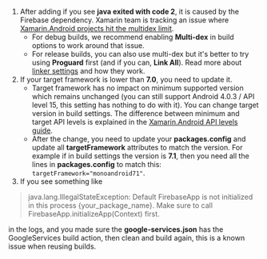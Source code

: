 1. After adding if you see **java exited with code 2**, it is caused by the Firebase dependency. Xamarin team is tracking an issue where [Xamarin.Android projects hit the multidex limit](https://bugzilla.xamarin.com/show_bug.cgi?id=55117).
    * For debug builds, we recommend enabling **Multi-dex** in build options to work around that issue.
    * For release builds, you can also use multi-dex but it's better to try using **Proguard** first (and if you can, **Link All**). Read more about [linker settings](https://developer.xamarin.com/guides/android/advanced_topics/linking/) and how they work.
2. If your target framework is lower than **7.0**, you need to update it.
   * Target framework has no impact on minimum supported version which remains unchanged (you can still support Android 4.0.3 / API level 15, this setting has nothing to do with it). You can change target version in build settings. The difference between minimum and target API levels is explained in the 
[Xamarin.Android API levels guide]( https://developer.xamarin.com/guides/android/application_fundamentals/understanding_android_api_levels/).
   * After the change, you need to update your **packages.config** and update all **targetFramework** attributes to match the version. For example if in build settings the version is **7.1**, then you need all the lines in **packages.config** to match this: `targetFramework="monoandroid71"`.
3. If you see something like

> java.lang.IllegalStateException: Default FirebaseApp is not initialized in this process {your_package_name}. Make sure to call FirebaseApp.initializeApp(Context) first.

in the logs, and you made sure the **google-services.json** has the GoogleServices build action, then clean and build again, this is a known issue when reusing builds.
